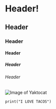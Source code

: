 # Header!
## Header
### Header
#### Header
##### Header
###### Header


![Image of Yaktocat](https://octodex.github.com/images/yaktocat.png)

```
print("I LOVE TACOS")
```
